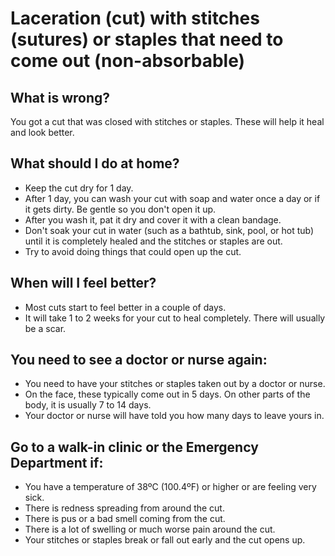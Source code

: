 # Laceration (cut) with stitches (sutures) or staples that need to come out (non-absorbable)

## What is wrong?
You got a cut that was closed with stitches or staples. These will help it heal and look better.

## What should I do at home?
- Keep the cut dry for 1 day.
- After 1 day, you can wash your cut with soap and water once a day or if it gets dirty. Be gentle so you don't open it up.
- After you wash it, pat it dry and cover it with a clean bandage.
- Don't soak your cut in water (such as a bathtub, sink, pool, or hot tub) until it is completely healed and the stitches or staples are out.
- Try to avoid doing things that could open up the cut.

## When will I feel better?
- Most cuts start to feel better in a couple of days.
- It will take 1 to 2 weeks for your cut to heal completely. There will usually be a scar.

## You need to see a doctor or nurse again:
- You need to have your stitches or staples taken out by a doctor or nurse.
- On the face, these typically come out in 5 days. On other parts of the body, it is usually 7 to 14 days.
- Your doctor or nurse will have told you how many days to leave yours in.

## Go to a walk-in clinic or the Emergency Department if:
- You have a temperature of 38ºC (100.4ºF) or higher or are feeling very sick.
- There is redness spreading from around the cut.
- There is pus or a bad smell coming from the cut.
- There is a lot of swelling or much worse pain around the cut.
- Your stitches or staples break or fall out early and the cut opens up.
